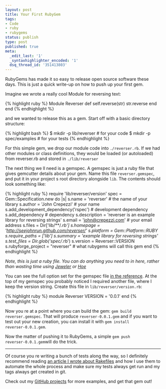 ```yaml
---
layout: post
title: Your First RubyGem
tags:
- Code
- ruby
- rubygems
status: publish
type: post
published: true
meta:
  _edit_last: '1'
  _syntaxhighlighter_encoded: '1'
  dsq_thread_id: '351413803'
---
```

RubyGems has made it so easy to release open source software these days. This is just a quick write-up on how to push up your first gem.

Imagine we wrote a really cool Module for reversing text:

{% highlight ruby %}
Module Reverser
  def self.reverse(str)
    str.reverse
  end
end
{% endhighlight %}

and we wanted to release this as a gem. Start off with a basic directory structure:

{% highlight bash %}
$ mkdir -p lib/reverser # for your code
$ mkdir -p spec/examples # for your tests
{% endhighlight %}

For this simple gem, we drop our module code into <code>./reverser.rb</code>. If we had other modules or class definitions, they would be loaded (or autoloaded) from reverser.rb and stored in <code>./lib/reverser</code>

The next thing we ll need is a gemspec. A gemspec is just a ruby file that gives gemcutter details about your gem. Name this file <code>reverser.gemspec</code>, and put it in your project s root directory alongside <code>lib</code>. The contents should look something like:

{% highlight ruby %}
require 'lib/reverser/version'
spec = Gem::Specification.new do |s|
  s.name = 'reverser' # the name of your library
  s.author = 'John Crepezzi' # your name
  s.add_development_dependency('rspec') # development dependency
  s.add_dependency # dependency
  s.description = 'reverser is an example library for reversing strings'
  s.email = 'john@crepezzi.com' # your email address
  s.files = Dir['lib/**/*.rb']
  s.homepage = 'http://seejohnrun.github.com/reverser/'
  s.platform = Gem::Platform::RUBY
  s.require_paths = ['lib']
  s.summary = 'example library for reversing strings'
  s.test_files = Dir.glob('spec/*.rb')
  s.version = Reverser::VERSION
  s.rubyforge_project = &quot;reverser&quot; # what rubygems will call this gem
end
{% endhighlight %}

<em>Note, this is just a ruby file. You can do anything you need to in here, rather than wasting time using <a href="http://github.com/technicalpickles/jeweler">Jeweler</a> or <a href="http://github.com/seattlerb/hoe">Hoe</a></em>

You can see the full option set for the gemspec file <a href="http://docs.rubygems.org/read/chapter/20">in the reference</a>. At the top of my gemspec you probably noticed I required another file, where I keep the version string. Create this file in <code>lib/reverser/version.rb</code>:

{% highlight ruby %}
module Reverser
  VERSION = '0.0.1'
end
{% endhighlight %}

Now you re at a point where you can build the gem: <code>gem build reverser.gemspec</code>. That will produce <code>reverser-0.0.1.gem</code> and if you want to test out your new creation, you can install it with <code>gem install reverser-0.0.1.gem</code>.

Now the matter of pushing it to RubyGems, a simple <code>gem push reverser-0.0.1.gem</code>will do the trick.

<hr />

Of course you re writing a bunch of tests along the way, so I definitely recommend reading <a href="http://seejohncode.com/2010/06/17/rake-rspec-gemcutter">an article I wrote about Rakefiles</a> and how I use them to automate the whole process and make sure my tests always get run and my tags always get created in git.

Check out my <a href="https://github.com/seejohnrun">GitHub projects</a> for more examples, and get that gem out!
